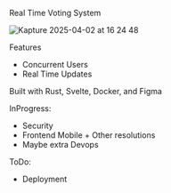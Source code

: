 Real Time Voting System

![Kapture 2025-04-02 at 16 24 48](https://github.com/user-attachments/assets/272699fe-cb1c-4ed8-a3bf-99253d3a283f)

Features
- Concurrent Users
- Real Time Updates

Built with Rust, Svelte, Docker, and Figma

InProgress:
- Security
- Frontend Mobile + Other resolutions
- Maybe extra Devops

ToDo:
- Deployment
